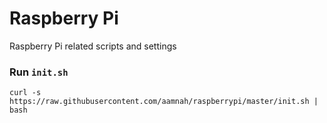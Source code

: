 # Raspberry Pi
Raspberry Pi related scripts and settings


### Run `init.sh`

    curl -s https://raw.githubusercontent.com/aamnah/raspberrypi/master/init.sh | bash
